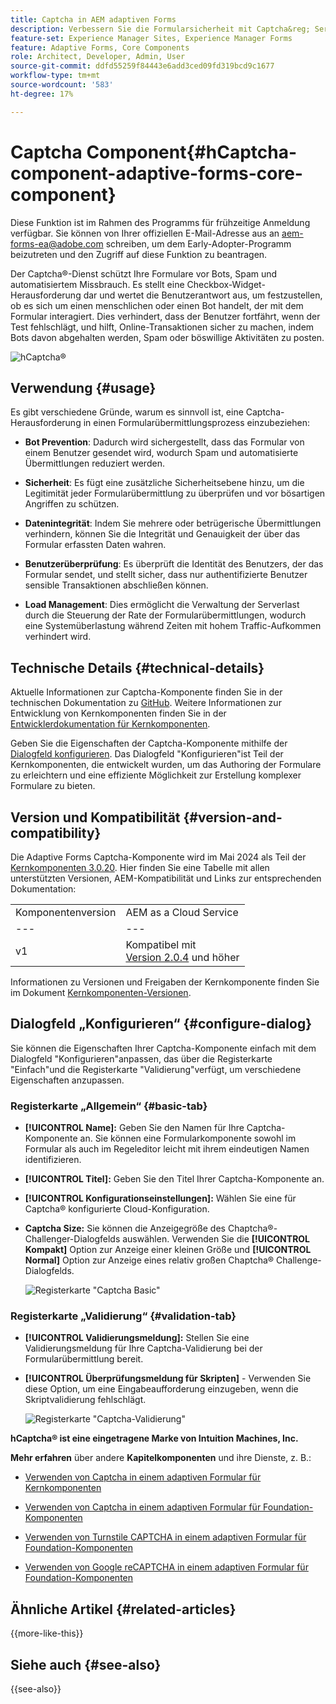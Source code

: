 ```yaml
---
title: Captcha in AEM adaptiven Forms
description: Verbessern Sie die Formularsicherheit mit Captcha&reg; Service mühelos. Schrittweise Anleitung enthalten!
feature-set: Experience Manager Sites, Experience Manager Forms
feature: Adaptive Forms, Core Components
role: Architect, Developer, Admin, User
source-git-commit: ddfd55259f84443e6add3ced09fd319bcd9c1677
workflow-type: tm+mt
source-wordcount: '583'
ht-degree: 17%

---
```


# Captcha Component{#hCaptcha-component-adaptive-forms-core-component}

<span class="preview"> Diese Funktion ist im Rahmen des Programms für frühzeitige Anmeldung verfügbar. Sie können von Ihrer offiziellen E-Mail-Adresse aus an aem-forms-ea@adobe.com schreiben, um dem Early-Adopter-Programm beizutreten und den Zugriff auf diese Funktion zu beantragen. </span>

Der Captcha®-Dienst schützt Ihre Formulare vor Bots, Spam und automatisiertem Missbrauch. Es stellt eine Checkbox-Widget-Herausforderung dar und wertet die Benutzerantwort aus, um festzustellen, ob es sich um einen menschlichen oder einen Bot handelt, der mit dem Formular interagiert. Dies verhindert, dass der Benutzer fortfährt, wenn der Test fehlschlägt, und hilft, Online-Transaktionen sicher zu machen, indem Bots davon abgehalten werden, Spam oder böswillige Aktivitäten zu posten.

![hCaptcha®](/help/adaptive-forms/assets/hCaptcha-challenge.png)

## Verwendung {#usage}

Es gibt verschiedene Gründe, warum es sinnvoll ist, eine Captcha-Herausforderung in einen Formularübermittlungsprozess einzubeziehen:

- **Bot Prevention**: Dadurch wird sichergestellt, dass das Formular von einem Benutzer gesendet wird, wodurch Spam und automatisierte Übermittlungen reduziert werden.

- **Sicherheit**: Es fügt eine zusätzliche Sicherheitsebene hinzu, um die Legitimität jeder Formularübermittlung zu überprüfen und vor bösartigen Angriffen zu schützen.

- **Datenintegrität**: Indem Sie mehrere oder betrügerische Übermittlungen verhindern, können Sie die Integrität und Genauigkeit der über das Formular erfassten Daten wahren.

- **Benutzerüberprüfung**: Es überprüft die Identität des Benutzers, der das Formular sendet, und stellt sicher, dass nur authentifizierte Benutzer sensible Transaktionen abschließen können.

- **Load Management**: Dies ermöglicht die Verwaltung der Serverlast durch die Steuerung der Rate der Formularübermittlungen, wodurch eine Systemüberlastung während Zeiten mit hohem Traffic-Aufkommen verhindert wird.

## Technische Details {#technical-details}

Aktuelle Informationen zur Captcha-Komponente finden Sie in der technischen Dokumentation zu [GitHub](https://github.com/adobe/aem-core-forms-components/blob/master/ui.af.apps/src/main/content/jcr_root/apps/core/fd/components/form/hCaptcha/v1/hCaptcha/README.md). Weitere Informationen zur Entwicklung von Kernkomponenten finden Sie in der [Entwicklerdokumentation für Kernkomponenten](/help/developing/overview.md).

Geben Sie die Eigenschaften der Captcha-Komponente mithilfe der [Dialogfeld konfigurieren](#configure-dialog). Das Dialogfeld &quot;Konfigurieren&quot;ist Teil der Kernkomponenten, die entwickelt wurden, um das Authoring der Formulare zu erleichtern und eine effiziente Möglichkeit zur Erstellung komplexer Formulare zu bieten.

## Version und Kompatibilität {#version-and-compatibility}


Die Adaptive Forms Captcha-Komponente wird im Mai 2024 als Teil der [Kernkomponenten 3.0.20](https://github.com/adobe/aem-core-forms-components/commit/a4cb97131ffad47137a8f5f173401128a1cf3491). Hier finden Sie eine Tabelle mit allen unterstützten Versionen, AEM-Kompatibilität und Links zur entsprechenden Dokumentation:

|  |  |
|---|---|
| Komponentenversion | AEM as a Cloud Service |
| --- | --- |
| v1 | Kompatibel mit<br>[Version 2.0.4](/help/adaptive-forms/version.md) und höher | Kompatibel | Kompatibel |

Informationen zu Versionen und Freigaben der Kernkomponente finden Sie im Dokument [Kernkomponenten-Versionen](/help/adaptive-forms/version.md).

## Dialogfeld „Konfigurieren“ {#configure-dialog}

Sie können die Eigenschaften Ihrer Captcha-Komponente einfach mit dem Dialogfeld &quot;Konfigurieren&quot;anpassen, das über die Registerkarte &quot;Einfach&quot;und die Registerkarte &quot;Validierung&quot;verfügt, um verschiedene Eigenschaften anzupassen.

### Registerkarte „Allgemein“ {#basic-tab}

- **[!UICONTROL Name]:** Geben Sie den Namen für Ihre Captcha-Komponente an. Sie können eine Formularkomponente sowohl im Formular als auch im Regeleditor leicht mit ihrem eindeutigen Namen identifizieren.
- **[!UICONTROL Titel]:** Geben Sie den Titel Ihrer Captcha-Komponente an.
- **[!UICONTROL Konfigurationseinstellungen]:** Wählen Sie eine für Captcha® konfigurierte Cloud-Konfiguration.
- **Captcha Size:** Sie können die Anzeigegröße des Chaptcha®-Challenger-Dialogfelds auswählen. Verwenden Sie die **[!UICONTROL Kompakt]** Option zur Anzeige einer kleinen Größe und **[!UICONTROL Normal]** Option zur Anzeige eines relativ großen Chaptcha® Challenge-Dialogfelds.<!-- or **[!UICONTROL Invisible]** to validate hCaptcha&reg; without explicitly rendering the checkbox widget on the user interface. -->

  ![Registerkarte &quot;Captcha Basic&quot;](/help/adaptive-forms/assets/hcaptcha-basic.png)

### Registerkarte „Validierung“ {#validation-tab}

- **[!UICONTROL Validierungsmeldung]:** Stellen Sie eine Validierungsmeldung für Ihre Captcha-Validierung bei der Formularübermittlung bereit.
- **[!UICONTROL Überprüfungsmeldung für Skripten]** - Verwenden Sie diese Option, um eine Eingabeaufforderung einzugeben, wenn die Skriptvalidierung fehlschlägt.

  ![Registerkarte &quot;Captcha-Validierung&quot;](/help/adaptive-forms/assets/hcaptcha-validation-tab.png)

**hCaptcha® ist eine eingetragene Marke von Intuition Machines, Inc.**

**Mehr erfahren** über andere **Kapitelkomponenten** und ihre Dienste, z. B.:

- [Verwenden von Captcha in einem adaptiven Formular für Kernkomponenten](https://experienceleague.adobe.com/en/docs/experience-manager-cloud-service/content/forms/adaptive-forms-authoring/authoring-adaptive-forms-core-components/create-an-adaptive-form-on-forms-cs/integrate-adaptive-forms-hCaptcha-core-components)

- [Verwenden von Captcha in einem adaptiven Formular für Foundation-Komponenten](https://experienceleague.adobe.com/en/docs/experience-manager-cloud-service/content/forms/adaptive-forms-authoring/authoring-adaptive-forms-foundation-components/add-components-to-an-adaptive-form/integrate-adaptive-forms-hcaptcha)

- [Verwenden von Turnstile CAPTCHA in einem adaptiven Formular für Foundation-Komponenten](https://experienceleague.adobe.com/en/docs/experience-manager-cloud-service/content/forms/adaptive-forms-authoring/authoring-adaptive-forms-foundation-components/add-components-to-an-adaptive-form/integrate-adaptive-forms-turnstile)

- [Verwenden von Google reCAPTCHA in einem adaptiven Formular für Foundation-Komponenten](https://experienceleague.adobe.com/en/docs/experience-manager-cloud-service/content/forms/adaptive-forms-authoring/authoring-adaptive-forms-core-components/create-an-adaptive-form-on-forms-cs/captcha-adaptive-forms-core-components)

## Ähnliche Artikel {#related-articles}

{{more-like-this}}

## Siehe auch {#see-also}

{{see-also}}
